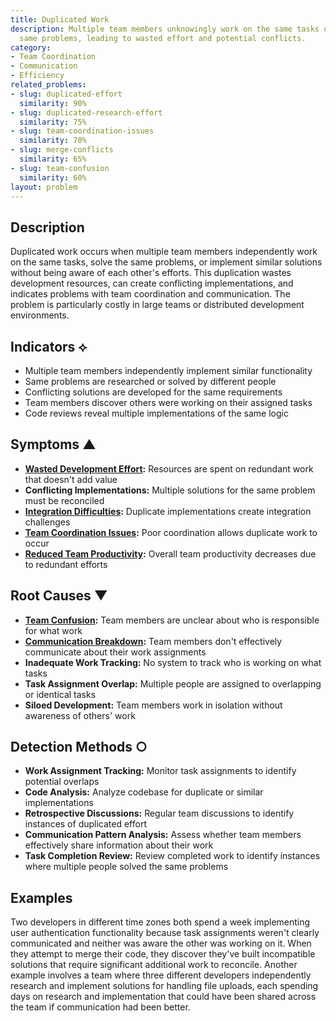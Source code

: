 ```yaml
---
title: Duplicated Work
description: Multiple team members unknowingly work on the same tasks or solve the
  same problems, leading to wasted effort and potential conflicts.
category:
- Team Coordination
- Communication
- Efficiency
related_problems:
- slug: duplicated-effort
  similarity: 90%
- slug: duplicated-research-effort
  similarity: 75%
- slug: team-coordination-issues
  similarity: 70%
- slug: merge-conflicts
  similarity: 65%
- slug: team-confusion
  similarity: 60%
layout: problem
---
```


## Description

Duplicated work occurs when multiple team members independently work on the same tasks, solve the same problems, or implement similar solutions without being aware of each other's efforts. This duplication wastes development resources, can create conflicting implementations, and indicates problems with team coordination and communication. The problem is particularly costly in large teams or distributed development environments.

## Indicators ⟡

- Multiple team members independently implement similar functionality
- Same problems are researched or solved by different people
- Conflicting solutions are developed for the same requirements
- Team members discover others were working on their assigned tasks
- Code reviews reveal multiple implementations of the same logic

## Symptoms ▲

- **[Wasted Development Effort](wasted-development-effort.md):** Resources are spent on redundant work that doesn't add value
- **Conflicting Implementations:** Multiple solutions for the same problem must be reconciled
- **[Integration Difficulties](integration-difficulties.md):** Duplicate implementations create integration challenges
- **[Team Coordination Issues](team-coordination-issues.md):** Poor coordination allows duplicate work to occur
- **[Reduced Team Productivity](reduced-team-productivity.md):** Overall team productivity decreases due to redundant efforts

## Root Causes ▼

- **[Team Confusion](team-confusion.md):** Team members are unclear about who is responsible for what work
- **[Communication Breakdown](communication-breakdown.md):** Team members don't effectively communicate about their work assignments
- **Inadequate Work Tracking:** No system to track who is working on what tasks
- **Task Assignment Overlap:** Multiple people are assigned to overlapping or identical tasks
- **Siloed Development:** Team members work in isolation without awareness of others' work

## Detection Methods ○

- **Work Assignment Tracking:** Monitor task assignments to identify potential overlaps
- **Code Analysis:** Analyze codebase for duplicate or similar implementations
- **Retrospective Discussions:** Regular team discussions to identify instances of duplicated effort
- **Communication Pattern Analysis:** Assess whether team members effectively share information about their work
- **Task Completion Review:** Review completed work to identify instances where multiple people solved the same problems

## Examples

Two developers in different time zones both spend a week implementing user authentication functionality because task assignments weren't clearly communicated and neither was aware the other was working on it. When they attempt to merge their code, they discover they've built incompatible solutions that require significant additional work to reconcile. Another example involves a team where three different developers independently research and implement solutions for handling file uploads, each spending days on research and implementation that could have been shared across the team if communication had been better.